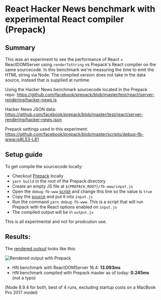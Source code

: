 # React Hacker News benchmark with experimental React compiler (Prepack)

## Summary

This was an experiment to see the performance of React + ReactDOMServer using `renderToString` vs Prepack's React compiler on the same sourcecode. 
In this benchmark we're measuring the time to emit the HTML string via Node. The compiled version does not take in the data source, instead that is
supplied at runtime.

Using the Hacker News benchmark sourcecode located in the Prepack repo:
https://github.com/facebook/prepack/blob/master/test/react/server-rendering/hacker-news.js

Hacker News JSON data:
https://github.com/facebook/prepack/blob/master/test/react/server-rendering/hacker-news.json

Prepack settings used in this experiment:
https://github.com/facebook/prepack/blob/master/scripts/debug-fb-www.js#L53-L81

## Setup guide

To get compile the sourcecode locally:
- Checkout [Prepack](https://github.com/facebook/prepack) locally
- `yarn build` in the root of the Prepack directory
- Create an empty JS file at `${PREPACK_ROOT}/fb-www/input.js`
- Open the `debug-fb-www` [script](https://github.com/facebook/prepack/blob/master/scripts/debug-fb-www.js#L77) and change this line so the value is `true` 
- Copy the [source](https://github.com/facebook/prepack/blob/master/test/react/server-rendering/hacker-news.js) and put it into `input.js`
- Run the command `yarn debug-fb-www`. This is a script that will run Prepack with the React options enabled on `input.js`
- The compiled output will be in `output.js`

This is all experimental and not for prodcution use.

## Results:

The [rendered output](https://gist.github.com/trueadm/f1692ff635fb666876dcd3f9879a5e1e) looks like this:

![Rendered output with Prepack](https://raw.githubusercontent.com/trueadm/server-render-hn/master/example.jpg)

- HN benchmark with ReactDOMServer 16.4: **13.093ms**
- HN benchmark compiled with Prepack master as of today: **0.245ms** (not a typo)

(Node 8.9.4 for both, best of 4 runs, excluding startup costs on a MacBook Pro 2017 model)
